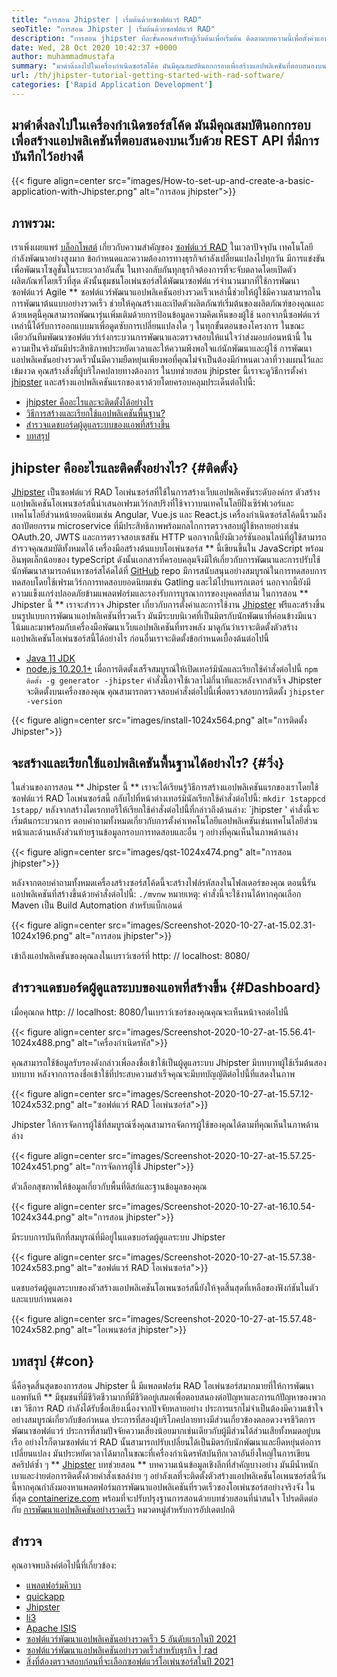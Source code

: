 ```yaml
---
title: "การสอน Jhipster | เริ่มต้นด้วยซอฟต์แวร์ RAD" 
seoTitle: "การสอน Jhipster | เริ่มต้นด้วยซอฟต์แวร์ RAD" 
description: "การสอน jhipster ทีละขั้นตอนสำหรับผู้เริ่มต้นเพื่อเริ่มต้น ติดตามบทความนี้เพื่อตั้งค่าแอปพลิเคชันแรกด้วยซอฟต์แวร์ Open Source Jhipster RAD" 
date: Wed, 28 Oct 2020 10:42:37 +0000
author: muhammadmustafa
summary: "มาดำดิ่งลงไปในเครื่องกำเนิดซอร์สโค้ด มันมีคุณสมบัตินอกกรอบเพื่อสร้างแอปพลิเคชันที่ตอบสนองบนเว็บด้วย REST API ที่มีการบันทึกไว้อย่างดี" 
url: /th/jhipster-tutorial-getting-started-with-rad-software/
categories: ['Rapid Application Development']
---
```


## มาดำดิ่งลงไปในเครื่องกำเนิดซอร์สโค้ด มันมีคุณสมบัตินอกกรอบเพื่อสร้างแอปพลิเคชันที่ตอบสนองบนเว็บด้วย REST API ที่มีการบันทึกไว้อย่างดี

{{< figure align=center src="images/How-to-set-up-and-create-a-basic-application-with-Jhipster.png" alt="การสอน jhipster">}}


## ภาพรวม:
เราเพิ่งเผยแพร่ [บล็อกโพสต์][1] เกี่ยวกับความสำคัญของ [ซอฟต์แวร์ RAD][2] ในเวลาปัจจุบัน เทคโนโลยีกำลังพัฒนาอย่างสูงมาก ข้อกำหนดและความต้องการทางธุรกิจกำลังเปลี่ยนแปลงไปทุกวัน มีการแข่งขันเพื่อพัฒนาโซลูชั่นในระยะเวลาอันสั้น ในทางกลับกันทุกธุรกิจต้องการที่จะจับตลาดโดยเปิดตัวผลิตภัณฑ์โดยเร็วที่สุด ดังนั้นชุมชนโอเพ่นซอร์สได้พัฒนาซอฟต์แวร์จำนวนมากที่ใช้การพัฒนาซอฟต์แวร์ Agile ** ซอฟต์แวร์พัฒนาแอปพลิเคชันอย่างรวดเร็วเหล่านี้ช่วยให้ผู้ใช้มีความสามารถในการพัฒนาต้นแบบอย่างรวดเร็ว ช่วยให้คุณสร้างและเปิดตัวผลิตภัณฑ์เริ่มต้นของผลิตภัณฑ์ของคุณและด้วยเหตุนี้คุณสามารถพัฒนารุ่นเพิ่มเติมด้วยการป้อนข้อมูลความคิดเห็นของผู้ใช้ นอกจากนี้ซอฟต์แวร์เหล่านี้ได้รับการออกแบบมาเพื่อดูดซับการเปลี่ยนแปลงใด ๆ ในทุกขั้นตอนของโครงการ
ในขณะเดียวกันทีมพัฒนาซอฟต์แวร์เร่งกระบวนการพัฒนาและตรวจสอบให้แน่ใจว่าส่งมอบก่อนหน้านี้ ในความเป็นจริงมันมีประสิทธิภาพประหยัดเวลาและให้ความพึงพอใจแก่นักพัฒนาและผู้ใช้ การพัฒนาแอปพลิเคชันอย่างรวดเร็วนั้นมีความยืดหยุ่นเพียงพอที่คุณไม่จำเป็นต้องมีกำหนดเวลาที่วางแผนไว้และเข้มงวด คุณสร้างสิ่งที่ผู้บริโภคปลายทางต้องการ ในบทช่วยสอน jhipster นี้เราจะดูวิธีการตั้งค่า [jhipster][3] และสร้างแอปพลิเคชันแรกของเราด้วยโดยครอบคลุมประเด็นต่อไปนี้:
  * [jhipster คืออะไรและจะติดตั้งได้อย่างไร][4]
  * [วิธีการสร้างและเรียกใช้แอปพลิเคชันพื้นฐาน?][5]
  * [สำรวจแดชบอร์ดผู้ดูแลระบบของแอพที่สร้างขึ้น][6]
  * [บทสรุป][7]

## jhipster คืออะไรและติดตั้งอย่างไร? {#ติดตั้ง}
[Jhipster][3] เป็นซอฟต์แวร์ RAD โอเพ่นซอร์สที่ใช้ในการสร้างเว็บแอปพลิเคชันระดับองค์กร ตัวสร้างแอปพลิเคชันโอเพนซอร์สนี้นำเสนอเฟรมเวิร์กสปริงที่ใช้จาวาบนเทคโนโลยีฝั่งเซิร์ฟเวอร์และเทคโนโลยีส่วนหน้ายอดนิยมเช่น Angular, Vue.js และ React.js เครื่องกำเนิดซอร์สโค้ดนี้รวมถึงสถาปัตยกรรม microservice ที่มีประสิทธิภาพพร้อมกลไกการตรวจสอบผู้ใช้หลายอย่างเช่น OAuth.20, JWTS และการตรวจสอบเซสชัน HTTP นอกจากนี้ยังมีเวอร์ชันออนไลน์ที่ผู้ใช้สามารถสำรวจคุณสมบัติทั้งหมดได้ เครื่องมือสร้างต้นแบบโอเพ่นซอร์ส ** นี้เขียนขึ้นใน JavaScript พร้อมอินพุตเล็กน้อยของ typeScript ดังนั้นเอกสารที่ครอบคลุมจึงมีให้เกี่ยวกับการพัฒนาและการปรับใช้ นักพัฒนาสามารถค้นหาซอร์สโค้ดได้ที่ [GitHub][8] repo มีการสนับสนุนอย่างสมบูรณ์ในการทดสอบการทดสอบโดยใช้เฟรมเวิร์กการทดสอบยอดนิยมเช่น Gatling และไม้โปรแทรกเตอร์ นอกจากนี้ยังมีความแข็งแกร่งปลอดภัยข้ามแพลตฟอร์มและรองรับการบูรณาการของบุคคลที่สาม
ในการสอน ** Jhipster นี้ ** เราจะสำรวจ Jhipster เกี่ยวกับการตั้งค่าและการใช้งาน [Jhipster][3] ฟรีและสร้างขึ้นบนรูปแบบการพัฒนาแอปพลิเคชันที่รวดเร็ว มันมีระบบนิเวศที่เป็นมิตรกับนักพัฒนาที่ค่อนข้างมีแนวโน้มและมาพร้อมกับเครื่องมือพัฒนาเว็บแอปพลิเคชันที่ทรงพลัง
มาดูกันว่าเราจะติดตั้งตัวสร้างแอปพลิเคชันโอเพ่นซอร์สนี้ได้อย่างไร ก่อนอื่นเราจะติดตั้งข้อกำหนดเบื้องต้นต่อไปนี้
  * [Java 11 JDK][9]
  * [node.js 10.20.1+][10]
เมื่อการติดตั้งเสร็จสมบูรณ์ให้เปิดเทอร์มินัลและเรียกใช้คำสั่งต่อไปนี้
`npm ติดตั้ง -g generator -jhipster`
คำสั่งนี้อาจใช้เวลาไม่กี่นาทีและหลังจากสำเร็จ Jhipster จะติดตั้งบนเครื่องของคุณ
คุณสามารถตรวจสอบคำสั่งต่อไปนี้เพื่อตรวจสอบการติดตั้ง
`jhipster -version`

{{< figure align=center src="images/install-1024x564.png" alt="การติดตั้ง Jhipster">}}


## จะสร้างและเรียกใช้แอปพลิเคชันพื้นฐานได้อย่างไร? {#วิ่ง}
ในส่วนของการสอน ** Jhipster นี้ ** เราจะได้เรียนรู้วิธีการสร้างแอปพลิเคชันแรกของเราโดยใช้ซอฟต์แวร์ RAD โอเพ่นซอร์สนี้
กลับไปที่หน้าต่างเทอร์มินัลเรียกใช้คำสั่งต่อไปนี้:
`mkdir 1stappcd 1stapp/`
หลังจากสร้างไดเรกทอรีให้เรียกใช้คำสั่งต่อไปนี้ที่กล่าวถึงด้านล่าง:
`jhipster '
คำสั่งนี้จะเริ่มต้นกระบวนการ ตอบคำถามทั้งหมดเกี่ยวกับการตั้งค่าเทคโนโลยีแอปพลิเคชันเช่นเทคโนโลยีส่วนหน้าและด้านหลังส่วนท้ายฐานข้อมูลกรอบการทดสอบและอื่น ๆ อย่างที่คุณเห็นในภาพด้านล่าง

{{< figure align=center src="images/qst-1024x474.png" alt="การสอน jhipster">}}

หลังจากตอบคำถามทั้งหมดเครื่องสร้างซอร์สโค้ดนี้จะสร้างไฟล์รหัสลงในโฟลเดอร์ของคุณ
ตอนนี้รันแอปพลิเคชันที่สร้างขึ้นด้วยคำสั่งต่อไปนี้:
`./mvnw`
หมายเหตุ: คำสั่งนี้จะใช้งานได้หากคุณเลือก Maven เป็น Build Automation สำหรับแบ็กเอนด์

{{< figure align=center src="images/Screenshot-2020-10-27-at-15.02.31-1024x196.png" alt="การสอน jhipster">}}

เข้าถึงแอปพลิเคชันของคุณลงในเบราว์เซอร์ที่ http: // localhost: 8080/

## สำรวจแดชบอร์ดผู้ดูแลระบบของแอพที่สร้างขึ้น {#Dashboard}
เมื่อคุณกด http: // localhost: 8080/ในเบราว์เซอร์ของคุณคุณจะเห็นหน้าจอต่อไปนี้

{{< figure align=center src="images/Screenshot-2020-10-27-at-15.56.41-1024x488.png" alt="เครื่องกำเนิดรหัส">}}

คุณสามารถใช้ข้อมูลรับรองดังกล่าวเพื่อลงชื่อเข้าใช้เป็นผู้ดูแลระบบ Jhipster มีบทบาทผู้ใช้เริ่มต้นสองบทบาท หลังจากการลงชื่อเข้าใช้ที่ประสบความสำเร็จคุณจะมีบทบัญญัติต่อไปนี้ที่แสดงในภาพ

{{< figure align=center src="images/Screenshot-2020-10-27-at-15.57.12-1024x532.png" alt="ซอฟต์แวร์ RAD โอเพ่นซอร์ส">}}

Jhipster ให้การจัดการผู้ใช้ที่สมบูรณ์ซึ่งคุณสามารถจัดการผู้ใช้ของคุณได้ตามที่คุณเห็นในภาพด้านล่าง

{{< figure align=center src="images/Screenshot-2020-10-27-at-15.57.25-1024x451.png" alt="การจัดการผู้ใช้ Jhipster">}}

ตัวเลือกสุขภาพให้ข้อมูลเกี่ยวกับพื้นที่ดิสก์และฐานข้อมูลของคุณ

{{< figure align=center src="images/Screenshot-2020-10-27-at-16.10.54-1024x344.png" alt="การสอน jhipster">}}

มีระบบการบันทึกที่สมบูรณ์ที่มีอยู่ในแดชบอร์ดผู้ดูแลระบบ Jhipster

{{< figure align=center src="images/Screenshot-2020-10-27-at-15.57.38-1024x583.png" alt="ซอฟต์แวร์ RAD โอเพ่นซอร์ส">}}

แดชบอร์ดผู้ดูแลระบบของตัวสร้างแอปพลิเคชันโอเพนซอร์สนี้ยังให้จุดสิ้นสุดที่เหลือของฟังก์ชันในตัวและแบบกำหนดเอง

{{< figure align=center src="images/Screenshot-2020-10-27-at-15.57.48-1024x582.png" alt="โอเพนซอร์ส jhipster">}}


## บทสรุป {#con}
นี่คือจุดสิ้นสุดของการสอน Jhipster นี้ มีแพลตฟอร์ม RAD โอเพ่นซอร์สมากมายที่ให้การพัฒนาแอพทันที ** มีชุมชนที่มีชีวิตชีวามากที่มีชีวิตอยู่เสมอเพื่อตอบสนองต่อปัญหาและการแก้ปัญหาของพวกเขา วิธีการ RAD กำลังได้รับชื่อเสียงเนื่องจากปัจจัยหลายอย่าง ประการแรกไม่จำเป็นต้องมีความเข้าใจอย่างสมบูรณ์เกี่ยวกับข้อกำหนด ประการที่สองผู้บริโภคปลายทางมีส่วนเกี่ยวข้องตลอดวงจรชีวิตการพัฒนาซอฟต์แวร์ ประการที่สามปัจจัยความเสี่ยงน้อยมากเช่นเดียวกับผู้มีส่วนได้ส่วนเสียทั้งหมดอยู่บนเรือ อย่างไรก็ตามซอฟต์แวร์ RAD นั้นสามารถปรับเปลี่ยนได้เป็นมิตรกับนักพัฒนาและยืดหยุ่นต่อการเปลี่ยนแปลง มันประหยัดเวลาได้มากในขณะที่เครื่องกำเนิดรหัสบันทึกเวลาอันยิ่งใหญ่ในการเขียนสคริปต์ซ้ำ ๆ ** [Jhipster][3] บทช่วยสอน ** บทความเน้นข้อมูลเชิงลึกที่สำคัญบางอย่าง มันมีน้ำหนักเบาและง่ายต่อการติดตั้งด้วยคำสั่งเชลล์ง่าย ๆ
อย่าลังเลที่จะติดตั้งตัวสร้างแอปพลิเคชันโอเพนซอร์สนี้วันนี้หากคุณกำลังมองหาแพลตฟอร์มการพัฒนาแอปพลิเคชันที่รวดเร็วของโอเพ่นซอร์สอย่างจริงจัง ในที่สุด [containerize.com][11] พร้อมที่จะปรับปรุงฐานการสอนด้วยบทช่วยสอนที่น่าสนใจ โปรดติดต่อกับ [การพัฒนาแอปพลิเคชันอย่างรวดเร็ว][2] หมวดหมู่สำหรับการอัปเดตปกติ

## สำรวจ
คุณอาจพบลิงค์ต่อไปนี้ที่เกี่ยวข้อง:
  * [แพลตฟอร์มคิวบา][12]
  * [quickapp][13]
  * [Jhipster][3]
  * [li3][14]
  * [Apache ISIS][15]
  * [ซอฟต์แวร์พัฒนาแอปพลิเคชันอย่างรวดเร็ว 5 อันดับแรกในปี 2021][16]
  * [ซอฟต์แวร์พัฒนาแอปพลิเคชันอย่างรวดเร็วสำหรับธุรกิจ | rad][17]
  * [สิ่งที่ต้องตรวจสอบก่อนที่จะเลือกซอฟต์แวร์โอเพ่นซอร์สในปี 2021][18]

  
[1]: https://blog.containerize.com/2020/10/23/how-rad-software-can-help-you-to-grow-business-to-next-level/
[2]: https://products.containerize.com/rad
[3]: https://products.containerize.com/rad/jhipster
[4]: #install
[5]: #run
[6]: #dashboard
[7]: #con
[8]: https://github.com/jhipster/generator-jhipster
[9]: https://www.oracle.com/java/technologies/javase-jdk11-downloads.html
[10]: https://nodejs.org/en/
[11]: https://www.containerize.com/
[12]: https://products.containerize.com/rad/cuba
[13]: https://products.containerize.com/rad/quickapp
[14]: https://products.containerize.com/rad/li3
[15]: https://products.containerize.com/rad/apache-isis
[16]: https://blog.containerize.com/rapid-application-development/top-5-free-rapid-application-development-software-in-2021/
[17]: https://blog.containerize.com/rapid-application-development/rapid-application-development-software-for-business-rad/
[18]: https://blog.containerize.com/cmdb-software/things-to-review-before-opting-open-source-software-in-2021/
